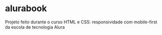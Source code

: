 # alurabook
Projeto feito durante o curso HTML e CSS: responsividade com mobile-first da escola de tecnologia Alura
